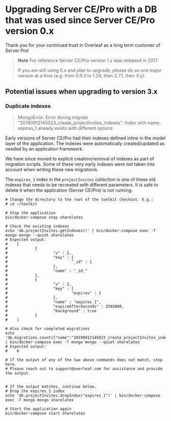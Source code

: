 # Upgrading Server CE/Pro with a DB that was used since Server CE/Pro version 0.x

Thank you for your continued trust in Overleaf as a long term customer of Server Pro!

> **Note**
> For reference Server CE/Pro version 1.x was released in 2017.
>
> If you are still using 0.x and plan to upgrade, please do so one major version at a time
(e.g. from 0.6.3 to 1.24, then 2.7.1, then 3.y).

## Potential issues when upgrading to version 3.x

### Duplicate indexes

> MongoError: Error during migrate "20190912145023_create_projectInvites_indexes": Index      with name: expires_1 already exists with different options

Early versions of Server CE/Pro had their indexes defined inline in the model layer of the application.
The indexes were automatically created/updated as needed by an application framework.

We have since moved to explicit creation/removal of indexes as part of migration scripts.
Some of these very early indexes were not taken into account when writing these new migrations.

The `expires_1` index in the `projectInvites` collection is one of these old indexes that needs to be recreated with different parameters.
It is safe to delete it when the application (Server CE/Pro) is not running.

```shell
# Change the directory to the root of the toolkit checkout. E.g.:
# cd ~/toolkit

# Stop the application
bin/docker-compose stop sharelatex

# Check the existing indexes
echo 'db.projectInvites.getIndexes()' | bin/docker-compose exec -T mongo mongo --quiet sharelatex
# Expected output:
#    [
#            {
#                    "v" : 2,
#                    "key" : {
#                            "_id" : 1
#                    },
#                    "name" : "_id_"
#            },
#            {
#                    "v" : 2,
#                    "key" : {
#                            "expires" : 1
#                    },
#                    "name" : "expires_1",
#                    "expireAfterSeconds" : 2592000,
#                    "background" : true
#            }
#    ]

# Also check for completed migrations
echo 'db.migrations.count({"name":"20190912145023_create_projectInvites_indexes"})' | bin/docker-compose exec -T mongo mongo --quiet sharelatex
# Expected output:
#    0

# If the output of any of the two above commands does not match, stop here.
# Please reach out to support@overleaf.com for assistance and provide the output.


# If the output matches, continue below.
# Drop the expires_1 index
echo 'db.projectInvites.dropIndex("expires_1")' | bin/docker-compose exec -T mongo mongo sharelatex

# Start the application again
bin/docker-compose start sharelatex
```
